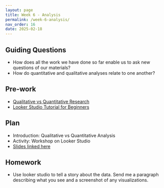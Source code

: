 ```yaml
---
layout: page
title: Week 6 - Analysis
permalink: /week-6-analysis/
nav_order: 16
date: 2025-02-18
---
```


## Guiding Questions

* How does all the work we have done so far enable us to ask new questions of our materials?
* How do quantitative and qualitative analyses relate to one another?

## Pre-work

* [Qualitative vs Quantitative Research](https://www.lyssna.com/blog/qualitative-vs-quantitative-research/)
* [Looker Studio Tutorial for Beginners](https://www.youtube.com/watch?v=Coe_f79Xc2o)

## Plan

* Introduction: Qualitative vs Quantitative Analysis
* Activity: Workshop on Looker Studio
* [Slides linked here](/resources/week-6/analysis.pptx)

## Homework

* Use looker studio to tell a story about the data. Send me a paragraph describing what you see and a screenshot of any visualizations.